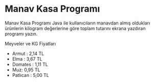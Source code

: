 <h1>Manav Kasa Programı</h1>

<p>
Manav Kasa Programı
Java ile kullanıcıların manavdan almış oldukları ürünlerin kilogram değerlerine göre toplam tutarını ekrana yazdıran programı yazın.</p>
<tr>Meyveler ve KG Fiyatları

<ul>

<li>Armut : 2,14 TL</li>
<li>Elma : 3,67 TL</li>
<li>Domates : 1,11 TL</li>
<li>Muz: 0,95 TL</li>
<li>Patlıcan : 5,00 TL</li>



</ul>

</tr>
